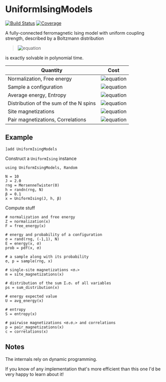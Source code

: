 # UniformIsingModels

[![Build Status](https://github.com/stecrotti/UniformIsingModels.jl/actions/workflows/CI.yml/badge.svg?branch=main)](https://github.com/stecrotti/UniformIsingModels.jl/actions/workflows/CI.yml?query=branch%3Amain)
[![Coverage](https://codecov.io/gh/stecrotti/UniformIsingModels.jl/branch/main/graph/badge.svg)](https://codecov.io/gh/stecrotti/UniformIsingModels.jl)

A fully-connected ferromagnetic Ising model with uniform coupling strength, described by a Boltzmann distribution

>![equation](https://latex.codecogs.com/svg.image?p(\boldsymbol\sigma|J,&space;\boldsymbol{h},&space;\beta)&space;=&space;\frac{1}{Z_{J,&space;\boldsymbol{h},&space;\beta}}\exp\left[\beta\left(\frac{J}{N}\sum_{i<j}\sigma_i\sigma_j&space;&plus;\sum_{i=1}^Nh_i\sigma_i\right)\right],\quad\boldsymbol\sigma\in\\{-1,1\\}^N)

is exactly solvable in polynomial time.


| Quantity | Cost          |
| ------------- | ----------- |
| Normalization, Free energy      |  ![equation](https://latex.codecogs.com/svg.image?\mathcal{O}(N^2)) |
| Sample a configuration      |  ![equation](https://latex.codecogs.com/svg.image?\mathcal{O}(N^2)) |
| Average energy, Entropy |  ![equation](https://latex.codecogs.com/svg.image?\mathcal{O}(N^2))  |
| Distribution of the sum of the N spins | ![equation](https://latex.codecogs.com/svg.image?\mathcal{O}(N^2))     |
| Site magnetizations     | ![equation](https://latex.codecogs.com/svg.image?\mathcal{O}(N^3))     |
| Pair magnetizations, Correlations |  ![equation](https://latex.codecogs.com/svg.image?\mathcal{O}(N^5))  |

## Example
```
]add UniformIsingModels
```
Construct a `UniformIsing` instance
```
using UniformIsingModels, Random

N = 10
J = 2.0
rng = MersenneTwister(0)
h = randn(rng, N)
β = 0.1
x = UniformIsing(J, h, β)
```
Compute stuff
```
# normalization and free energy
Z = normalization(x)
F = free_energy(x)

# energy and probability of a configuration
σ = rand(rng, (-1,1), N) 
E = energy(x, σ)
prob = pdf(x, σ)

# a sample along with its probability 
σ, p = sample(rng, x)

# single-site magnetizations <σᵢ>
m = site_magnetizations(x)

# distribution of the sum Σᵢσᵢ of all variables
ps = sum_distribution(x)

# energy expected value
U = avg_energy(x)

# entropy
S = entropy(x)

# pairwise magnetizations <σᵢσⱼ> and correlations
p = pair_magnetizations(x)
c = correlations(x)

```

## Notes
The internals rely on dynamic programming.

If you know of any implementation that's more efficient than this one I'd be very happy to learn about it!
